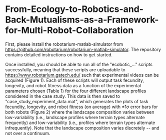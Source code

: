# From-Ecology-to-Robotics-and-Back-Mutualisms-as-a-Framework-for-Multi-Robot-Collaboration

First, please install the robotarium-matlab-simulator from https://github.com/robotarium/robotarium-matlab-simulator. The repository contains detailed instructions on how to get started.

Once installed, you should be able to run all of the "ecobotic_..." scripts successfully, meaning that these scripts are uploadable to https://www.robotarium.gatech.edu/ such that experimental videos can be acquired (Figure 1). Each of these scripts will output task fecundity, longevity, and robot fitness data as a function of the experimental parameters chosen (Table 1) for the four different landscape profiles considered in the case study. This data is then saved to "case_study_experiment_data.mat", which generates the plots of task fecundity, longevity, and robot fitness (on average) with $\pm 1 \sigma$ error bars for both robots (Figure 2) where the landscape composition varies between low-variability (i.e., landscape profiles where terrain types alternate frequently) and low-variability (i.e., profiles where terrain types alternate infrequently). Note that the landscape composition varies discretely -- and not over a continuum.   
